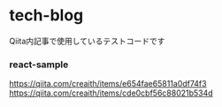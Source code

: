 # tech-blog
Qiita内記事で使用しているテストコードです

### react-sample
https://qiita.com/creaith/items/e654fae65811a0df74f3  
https://qiita.com/creaith/items/cde0cbf56c88021b534d
